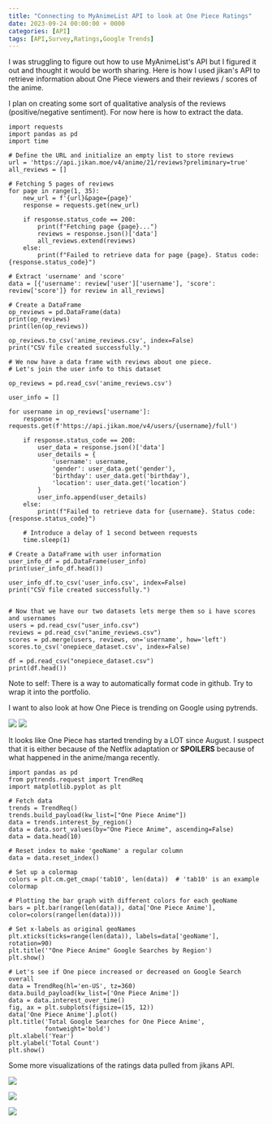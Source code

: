 ```yaml
---
title: "Connecting to MyAnimeList API to look at One Piece Ratings"
date: 2023-09-24 00:00:00 + 0000
categories: [API]
tags: [API,Survey,Ratings,Google Trends]
---
```



I was struggling to figure out how to use MyAnimeList's API but I figured it out and thought it would be worth sharing. Here is how I used jikan's API to retrieve information about One Piece viewers and their reviews / scores of the anime. 

I plan on creating some sort of qualitative analysis of the reviews (positive/negative sentiment). For now here is how to extract the data. 


```
import requests
import pandas as pd
import time

# Define the URL and initialize an empty list to store reviews
url = 'https://api.jikan.moe/v4/anime/21/reviews?preliminary=true'
all_reviews = []

# Fetching 5 pages of reviews
for page in range(1, 35):
    new_url = f'{url}&page={page}'
    response = requests.get(new_url)

    if response.status_code == 200:
        print(f"Fetching page {page}...")
        reviews = response.json()['data']
        all_reviews.extend(reviews)
    else:
        print(f"Failed to retrieve data for page {page}. Status code: {response.status_code}")

# Extract 'username' and 'score'
data = [{'username': review['user']['username'], 'score': review['score']} for review in all_reviews]

# Create a DataFrame
op_reviews = pd.DataFrame(data)
print(op_reviews)
print(len(op_reviews))

op_reviews.to_csv('anime_reviews.csv', index=False)
print("CSV file created successfully.")

# We now have a data frame with reviews about one piece. 
# Let's join the user info to this dataset 

op_reviews = pd.read_csv('anime_reviews.csv')

user_info = []

for username in op_reviews['username']:
    response = requests.get(f'https://api.jikan.moe/v4/users/{username}/full')

    if response.status_code == 200:
        user_data = response.json()['data']
        user_details = {
            'username': username,
            'gender': user_data.get('gender'),
            'birthday': user_data.get('birthday'),
            'location': user_data.get('location')
        }
        user_info.append(user_details)
    else:
        print(f"Failed to retrieve data for {username}. Status code: {response.status_code}")

    # Introduce a delay of 1 second between requests
    time.sleep(1)

# Create a DataFrame with user information
user_info_df = pd.DataFrame(user_info)
print(user_info_df.head())

user_info_df.to_csv('user_info.csv', index=False)
print("CSV file created successfully.")


# Now that we have our two datasets lets merge them so i have scores and usernames
users = pd.read_csv("user_info.csv")
reviews = pd.read_csv("anime_reviews.csv")
scores = pd.merge(users, reviews, on='username', how='left')
scores.to_csv('onepiece_dataset.csv', index=False)

df = pd.read_csv("onepiece_dataset.csv")
print(df.head())

```

Note to self: There is a way to automatically format code in github. Try to wrap it into the portfolio. 


I want to also look at how One Piece is trending on Google using pytrends. 

![](/assets/Figure_1.png)
![](/assets/Figure_2.png)

It looks like One Piece has started trending by a LOT since August. I suspect that it is either because of the Netflix adaptation or **SPOILERS** because of what happened in the anime/manga recently. 

```
import pandas as pd
from pytrends.request import TrendReq
import matplotlib.pyplot as plt

# Fetch data
trends = TrendReq()
trends.build_payload(kw_list=["One Piece Anime"])
data = trends.interest_by_region()
data = data.sort_values(by="One Piece Anime", ascending=False)
data = data.head(10)

# Reset index to make 'geoName' a regular column
data = data.reset_index()

# Set up a colormap
colors = plt.cm.get_cmap('tab10', len(data))  # 'tab10' is an example colormap

# Plotting the bar graph with different colors for each geoName
bars = plt.bar(range(len(data)), data['One Piece Anime'], color=colors(range(len(data))))

# Set x-labels as original geoNames
plt.xticks(ticks=range(len(data)), labels=data['geoName'], rotation=90)
plt.title('"One Piece Anime" Google Searches by Region')
plt.show()

# Let's see if One piece increased or decreased on Google Search overall 
data = TrendReq(hl='en-US', tz=360)
data.build_payload(kw_list=['One Piece Anime'])
data = data.interest_over_time()
fig, ax = plt.subplots(figsize=(15, 12))
data['One Piece Anime'].plot()
plt.title('Total Google Searches for One Piece Anime', 
          fontweight='bold')
plt.xlabel('Year')
plt.ylabel('Total Count')
plt.show()
```

Some more visualizations of the ratings data pulled from jikans API. 

![](/assets/histogram.png)

![](/assets/boxplot.png)

![](/assets/linegraph.png)

